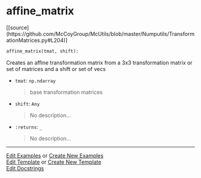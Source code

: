 # <a id="McUtils.Numputils.TransformationMatrices.affine_matrix">affine_matrix</a>
<div class="docs-source-link" markdown="1">
[[source](https://github.com/McCoyGroup/McUtils/blob/master/Numputils/TransformationMatrices.py#L204)]
</div>

```python
affine_matrix(tmat, shift): 
```
Creates an affine transformation matrix from a 3x3 transformation matrix or set of matrices and a shift or set of vecs
- `tmat`: `np.ndarray`
    >base transformation matrices
- `shift`: `Any`
    >No description...
- `:returns`: `_`
    >No description... 



___

[Edit Examples](https://github.com/McCoyGroup/McUtils/edit/gh-pages/ci/examples/McUtils/Numputils/TransformationMatrices/affine_matrix.md) or 
[Create New Examples](https://github.com/McCoyGroup/McUtils/new/gh-pages/?filename=ci/examples/McUtils/Numputils/TransformationMatrices/affine_matrix.md) <br/>
[Edit Template](https://github.com/McCoyGroup/McUtils/edit/gh-pages/ci/docs/McUtils/Numputils/TransformationMatrices/affine_matrix.md) or 
[Create New Template](https://github.com/McCoyGroup/McUtils/new/gh-pages/?filename=ci/docs/templates/McUtils/Numputils/TransformationMatrices/affine_matrix.md) <br/>
[Edit Docstrings](https://github.com/McCoyGroup/McUtils/edit/master/Numputils/TransformationMatrices.py#L204?message=Update%20Docs)